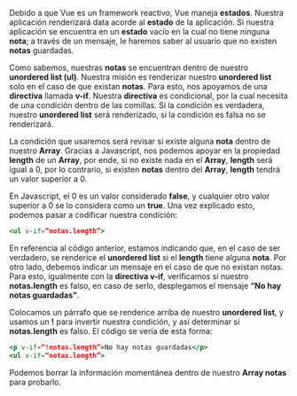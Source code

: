 Debido a que Vue es un framework reactivo, Vue maneja **estados**. Nuestra aplicación renderizará data acorde al **estado** de la aplicación. Si nuestra aplicación se encuentra en un **estado** vacío en la cual no tiene ninguna **nota**; a través de un mensaje, le haremos saber al usuario que no existen **notas** guardadas.

Como sabemos, nuestras **notas** se encuentran dentro de nuestro **unordered list
(ul)**. Nuestra misión es renderizar nuestro **unordered list** solo en el caso de que existan **notas**. Para esto, nos apoyamos de una **directiva** llamada **v-if**. Nuestra **directiva** es condicional, por la cual necesita de una condición dentro de las comillas. Si la condición es verdadera, nuestro **unordered list** será renderizado, si la condición es falsa no se renderizará.

La condición que usaremos será revisar si existe alguna **nota** dentro de nuestro **Array**. Gracias a Javascript, nos podemos apoyar en la propiedad **length** de un **Array**, por ende, si no existe nada en el **Array**, **length** será igual a 0, por lo contrario, si existen **notas** dentro del **Array**, **length** tendrá un valor superior a 0.

En Javascript, el 0 es un valor considerado **false**, y cualquier otro valor superior a 0 se lo considera como un **true**. Una vez explicado esto, podemos pasar a codificar nuestra condición:

```jsx
<ul v-if=“notas.length”> 
```

En referencia al código anterior, estamos indicando que, en el caso de ser verdadero, se renderice el **unordered list** si el **length** tiene alguna **nota**. Por otro lado, debemos indicar un mensaje en el caso de que no existan notas. Para esto, igualmente con la **directiva v-if**, verificamos si nuestro **notas.length** es falso, en caso de serlo, desplegamos el mensaje **“No hay notas guardadas”**.

Colocamos un párrafo que se renderice arriba de nuestro **unordered list**, y usamos un **!** para invertir nuestra condición, y así determinar si **notas.length** es falso. El código se vería de esta forma:

```jsx
<p v-if=“!notas.length”>No hay notas guardadas</p> 
<ul v-if=“notas.length”> 
```

Podemos borrar la información momentánea dentro de nuestro **Array notas** para probarlo.
